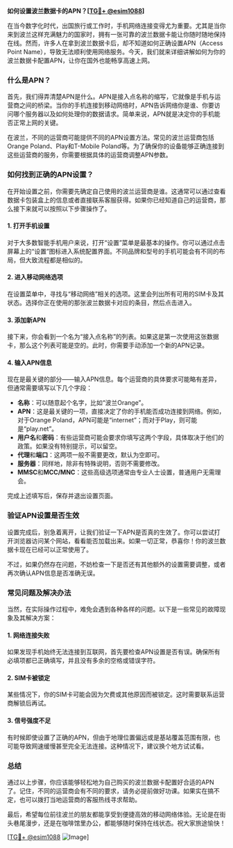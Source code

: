 **如何设置波兰数据卡的APN？[[TG💪+ @esim1088](https://t.me/s/esim1088)]**

在当今数字化时代，出国旅行或工作时，手机网络连接变得尤为重要。尤其是当你来到波兰这样充满魅力的国家时，拥有一张可靠的波兰数据卡能让你随时随地保持在线。然而，许多人在拿到波兰数据卡后，却不知道如何正确设置APN（Access Point Name），导致无法顺利使用网络服务。今天，我们就来详细讲解如何为你的波兰数据卡配置APN，让你在国外也能畅享高速上网。

### 什么是APN？

首先，我们得弄清楚APN是什么。APN是接入点名称的缩写，它就像是手机与运营商之间的桥梁。当你的手机连接到移动网络时，APN告诉网络你是谁、你要访问哪个服务器以及如何处理你的数据请求。简单来说，APN就是决定你的手机能否正常上网的关键。

在波兰，不同的运营商可能提供不同的APN设置方法。常见的波兰运营商包括Orange Poland、Play和T-Mobile Poland等。为了确保你的设备能够正确连接到这些运营商的服务，你需要根据具体的运营商调整APN参数。

### 如何找到正确的APN设置？

在开始设置之前，你需要先确定自己使用的波兰运营商是谁。这通常可以通过查看数据卡包装盒上的信息或者直接联系客服获得。如果你已经知道自己的运营商，那么接下来就可以按照以下步骤操作了。

#### 1. 打开手机设置

对于大多数智能手机用户来说，打开“设置”菜单是最基本的操作。你可以通过点击屏幕上的“设置”图标进入系统配置界面。不同品牌和型号的手机可能会有不同的布局，但大致流程都是相似的。

#### 2. 进入移动网络选项

在设置菜单中，寻找与“移动网络”相关的选项。这里会列出所有可用的SIM卡及其状态。选择你正在使用的那张波兰数据卡对应的条目，然后点击进入。

#### 3. 添加新APN

接下来，你会看到一个名为“接入点名称”的列表。如果这是第一次使用这张数据卡，那么这个列表可能是空的。此时，你需要手动添加一个新的APN记录。

#### 4. 输入APN信息

现在是最关键的部分——输入APN信息。每个运营商的具体要求可能略有差异，但通常需要填写以下几个字段：

- **名称**：可以随意起个名字，比如“波兰Orange”。
- **APN**：这是最关键的一项，直接决定了你的手机能否成功连接到网络。例如，对于Orange Poland，APN可能是“internet”；而对于Play，则可能是“play.net”。
- **用户名**和**密码**：有些运营商可能会要求你填写这两个字段，具体取决于他们的政策。如果没有特别提示，可以留空。
- **代理**和**端口**：这两项一般不需要更改，默认为空即可。
- **服务器**：同样地，除非有特殊说明，否则不需要修改。
- **MMSC**和**MCC/MNC**：这些高级选项通常由专业人士设置，普通用户无需理会。

完成上述填写后，保存并退出设置页面。

### 验证APN设置是否生效

设置完成后，别急着离开，让我们验证一下APN是否真的生效了。你可以尝试打开浏览器访问某个网站，看看能否加载出来。如果一切正常，恭喜你！你的波兰数据卡现在已经可以正常使用了。

不过，如果仍然存在问题，不妨检查一下是否还有其他额外的设置需要调整，或者再次确认APN信息是否准确无误。

### 常见问题及解决办法

当然，在实际操作过程中，难免会遇到各种各样的问题。以下是一些常见的故障现象及其解决方案：

#### 1. 网络连接失败

如果发现手机始终无法连接到互联网，首先要检查APN设置是否有误。确保所有必填项都已正确填写，并且没有多余的空格或错误字符。

#### 2. SIM卡被锁定

某些情况下，你的SIM卡可能会因为欠费或其他原因而被锁定。这时需要联系运营商解锁后再试。

#### 3. 信号强度不足

有时候即使设置了正确的APN，但由于地理位置偏远或是基站覆盖范围有限，也可能导致网速缓慢甚至完全无法连接。这种情况下，建议换个地方试试看。

### 总结

通过以上步骤，你应该能够轻松地为自己购买的波兰数据卡配置好合适的APN了。记住，不同的运营商会有不同的要求，请务必提前做好功课。如果实在搞不定，也可以拨打当地运营商的客服热线寻求帮助。

最后，希望每位前往波兰的朋友都能享受到便捷高效的移动网络体验。无论是在街头巷尾漫步，还是在咖啡馆里办公，都能够随时保持在线状态。祝大家旅途愉快！

[[TG💪+ @esim1088](https://t.me/s/esim1088) ![Image](https://i.postimg.cc/4NQfJmqS/Snipaste-2025-05-13-00-14-12.png)]